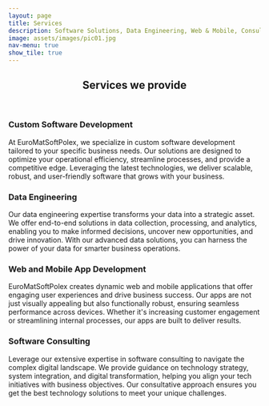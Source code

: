 ```yaml
---
layout: page
title: Services
description: Software Solutions, Data Engineering, Web & Mobile, Consulting
image: assets/images/pic01.jpg
nav-menu: true
show_tile: true
---
```


<!-- Main -->
<div id="main" class="alt">

<!-- One -->
<section id="one">
	<div class="inner">
		<header class="major">
			<h1>Services we provide</h1>
		</header>

<!-- Content -->
<!--
<h2 id="content">Sample Content</h2>
<p>Praesent ac adipiscing ullamcorper semper ut amet ac risus. Lorem sapien ut odio odio nunc. Ac adipiscing nibh porttitor erat risus justo adipiscing adipiscing amet placerat accumsan. Vis. Faucibus odio magna tempus adipiscing a non. In mi primis arcu ut non accumsan vivamus ac blandit adipiscing adipiscing arcu metus praesent turpis eu ac lacinia nunc ac commodo gravida adipiscing eget accumsan ac nunc adipiscing adipiscing.</p>
-->
<div class="row">
	<div class="6u 12u$(small)">
		<h3>Custom Software Development</h3>
		<p>At EuroMatSoftPolex, we specialize in custom software development tailored to your specific business needs. Our solutions are designed to optimize your operational efficiency, streamline processes, and provide a competitive edge. Leveraging the latest technologies, we deliver scalable, robust, and user-friendly software that grows with your business.</p>
	</div>
	<div class="6u$ 12u$(small)">
		<h3>Data Engineering</h3>
		<p>Our data engineering expertise transforms your data into a strategic asset. We offer end-to-end solutions in data collection, processing, and analytics, enabling you to make informed decisions, uncover new opportunities, and drive innovation. With our advanced data solutions, you can harness the power of your data for smarter business operations.</p>
	</div>
  <!-- Break -->
	<div class="6u 12u$(small)">
		<h3>Web and Mobile App Development</h3>
		<p>EuroMatSoftPolex creates dynamic web and mobile applications that offer engaging user experiences and drive business success. Our apps are not just visually appealing but also functionally robust, ensuring seamless performance across devices. Whether it's increasing customer engagement or streamlining internal processes, our apps are built to deliver results.</p>
	</div>
	<div class="6u$ 12u$(small)">
		<h3>Software Consulting</h3>
		<p>Leverage our extensive expertise in software consulting to navigate the complex digital landscape. We provide guidance on technology strategy, system integration, and digital transformation, helping you align your tech initiatives with business objectives. Our consultative approach ensures you get the best technology solutions to meet your unique challenges.</p>
	</div>
	<!-- Break -->
  <!--
	<div class="4u 12u$(medium)">
		<h3>Interdum sapien gravida</h3>
		<p>Nunc lacinia ante nunc ac lobortis. Interdum adipiscing gravida odio porttitor sem non mi integer non faucibus ornare mi ut ante amet placerat aliquet. Volutpat eu sed ante lacinia sapien lorem accumsan varius montes viverra nibh in adipiscing blandit tempus accumsan.</p>
	</div>
	<div class="4u 12u$(medium)">
		<h3>Faucibus consequat lorem</h3>
		<p>Nunc lacinia ante nunc ac lobortis. Interdum adipiscing gravida odio porttitor sem non mi integer non faucibus ornare mi ut ante amet placerat aliquet. Volutpat eu sed ante lacinia sapien lorem accumsan varius montes viverra nibh in adipiscing blandit tempus accumsan.</p>
	</div>
	<div class="4u$ 12u$(medium)">
		<h3>Accumsan montes viverra</h3>
		<p>Nunc lacinia ante nunc ac lobortis. Interdum adipiscing gravida odio porttitor sem non mi integer non faucibus ornare mi ut ante amet placerat aliquet. Volutpat eu sed ante lacinia sapien lorem accumsan varius montes viverra nibh in adipiscing blandit tempus accumsan.</p>
	</div>
  -->
</div>

</div> <!-- inner -->

